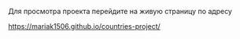Для просмотра проекта перейдите на живую страницу по адресу

https://mariak1506.github.io/countries-project/

